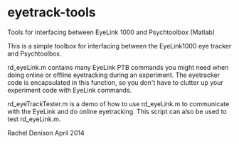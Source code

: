 eyetrack-tools
==============

Tools for interfacing between EyeLink 1000 and Psychtoolbox (Matlab)

This is a simple toolbox for interfacing between the EyeLink1000 eye tracker and Psychtoolbox.

rd_eyeLink.m contains many EyeLink PTB commands you might need when doing online or offline eyetracking during an experiment. The eyetracker code is encapsulated in this function, so you don't have to clutter up your experiment code with EyeLink commands.

rd_eyeTrackTester.m is a demo of how to use rd_eyeLink.m to communicate with the EyeLink and do online eyetracking. This script can also be used to test rd_eyeLink.m.

Rachel Denison
April 2014
